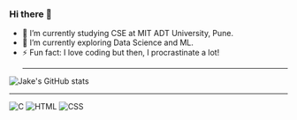 
### Hi there 👋

- 🔭 I’m currently studying CSE at MIT ADT University, Pune.
- 🌱 I’m currently exploring Data Science and ML. 
- ⚡ Fun fact: I love coding but then, I procrastinate a lot!<hr>

![Jake's GitHub stats](https://github-readme-stats.vercel.app/api?username=LightningJake&show_icons=true&theme=radical)<hr>

![C](https://img.shields.io/badge/c-%2300599C.svg?style=for-the-badge&logo=c&logoColor=white)
![HTML](https://img.shields.io/badge/HTML5-E34F26?style=for-the-badge&logo=html5&logoColor=white)
![CSS](https://img.shields.io/badge/CSS3-1572B6?style=for-the-badge&logo=css3&logoColor=white)
